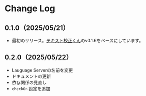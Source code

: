 # Change Log

## 0.1.0（2025/05/21）

- 最初のリリース。[テキスト校正くん](https://github.com/ics-creative/project-japanese-proofreading)のv0.1.6をベースにしています。

## 0.2.0（2025/05/22）

- Lauguage Serverの名前を変更
- ドキュメントの更新
- 依存関係の見直し
- `checkOn` 設定を追加
